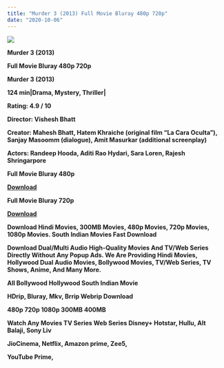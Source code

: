 ```yaml
---
title: "Murder 3 (2013) Full Movie Bluray 480p 720p"
date: "2020-10-06"
---
```


[**![](https://1.bp.blogspot.com/-yt8oTYssk8U/XzKLFYhxebI/AAAAAAAAEUk/ZZPSAbVFBN4gh47Bix-jiAeEt4Z4LnlrwCLcBGAsYHQ/s1600/murder3.webp)**](https://1.bp.blogspot.com/-yt8oTYssk8U/XzKLFYhxebI/AAAAAAAAEUk/ZZPSAbVFBN4gh47Bix-jiAeEt4Z4LnlrwCLcBGAsYHQ/s1600/murder3.webp)

 **Murder 3 (2013)**

**Full Movie Bluray 480p 720p**

**Murder 3 (2013)**

**124 min|Drama, Mystery, Thriller|**

**Rating: 4.9 / 10**

**Director: Vishesh Bhatt**

**Creator: Mahesh Bhatt, Hatem Khraiche (original film “La Cara Oculta”), Sanjay Masoomm (dialogue), Amit Masurkar (additional screenplay)**

**Actors: Randeep Hooda, Aditi Rao Hydari, Sara Loren, Rajesh Shringarpore**

 **Full Movie Bluray 480p**

[**Download**](https://myglinks.xyz/8182)

 **Full Movie Bluray 720p**

[**Download**](https://myglinks.xyz/8183)

 **Download Hindi Movies, 300MB Movies, 480p Movies, 720p Movies, 1080p Movies. South Indian Movies Fast Download**

**Download Dual/Multi Audio High-Quality Movies And TV/Web Series Directly Without Any Popup Ads. We Are Providing Hindi Movies, Hollywood Dual Audio Movies, Bollywood Movies, TV/Web Series, TV Shows, Anime, And Many More.**

**All Bollywood Hollywood South Indian Movie**

**HDrip, Bluray, Mkv, Brrip Webrip Download**

**480p 720p 1080p 300MB 400MB**

**Watch Any Movies TV Series Web Series Disney+ Hotstar, Hullu, Alt Balaji, Sony Liv**

**JioCinema, Netflix, Amazon prime, Zee5,**

**YouTube Prime,**
